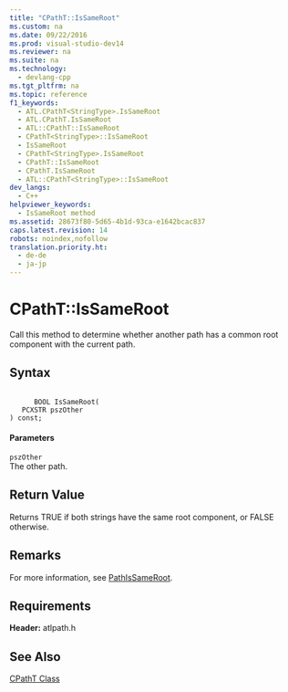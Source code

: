 ```yaml
---
title: "CPathT::IsSameRoot"
ms.custom: na
ms.date: 09/22/2016
ms.prod: visual-studio-dev14
ms.reviewer: na
ms.suite: na
ms.technology: 
  - devlang-cpp
ms.tgt_pltfrm: na
ms.topic: reference
f1_keywords: 
  - ATL.CPathT<StringType>.IsSameRoot
  - ATL.CPathT.IsSameRoot
  - ATL::CPathT::IsSameRoot
  - CPathT<StringType>::IsSameRoot
  - IsSameRoot
  - CPathT<StringType>.IsSameRoot
  - CPathT::IsSameRoot
  - CPathT.IsSameRoot
  - ATL::CPathT<StringType>::IsSameRoot
dev_langs: 
  - C++
helpviewer_keywords: 
  - IsSameRoot method
ms.assetid: 28673f80-5d65-4b1d-93ca-e1642bcac837
caps.latest.revision: 14
robots: noindex,nofollow
translation.priority.ht: 
  - de-de
  - ja-jp
---
```

# CPathT::IsSameRoot
Call this method to determine whether another path has a common root component with the current path.  
  
## Syntax  
  
```  
  
      BOOL IsSameRoot(  
   PCXSTR pszOther   
) const;  
```  
  
#### Parameters  
 `pszOther`  
 The other path.  
  
## Return Value  
 Returns TRUE if both strings have the same root component, or FALSE otherwise.  
  
## Remarks  
 For more information, see [PathIsSameRoot](http://msdn.microsoft.com/library/windows/desktop/bb773687).  
  
## Requirements  
 **Header:** atlpath.h  
  
## See Also  
 [CPathT Class](../vs140/cpatht-class.md)